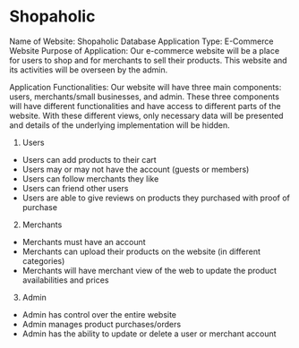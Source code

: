 # Shopaholic
Name of Website: Shopaholic
Database Application Type: E-Commerce Website
Purpose of Application: Our e-commerce website will be a place for users to shop and for merchants to sell their products. This website and its activities will be overseen by the admin. 

Application Functionalities: Our website will have three main components: users, merchants/small businesses, and admin. These three components will have different functionalities and have access to different parts of the website. With these different views, only necessary data will be presented and details of the underlying implementation will be hidden. 

1. Users
- Users can add products to their cart
- Users may or may not have the account (guests or members)
- Users can follow merchants they like
- Users can friend other users 
- Users are able to give reviews on products they purchased with proof of purchase
2. Merchants
- Merchants must have an account
- Merchants can upload their products on the website (in different categories)
- Merchants will have merchant view of the web to update the product availabilities and prices
3. Admin
- Admin has control over the entire website
- Admin manages product purchases/orders
- Admin has the ability to update or delete a user or merchant account
